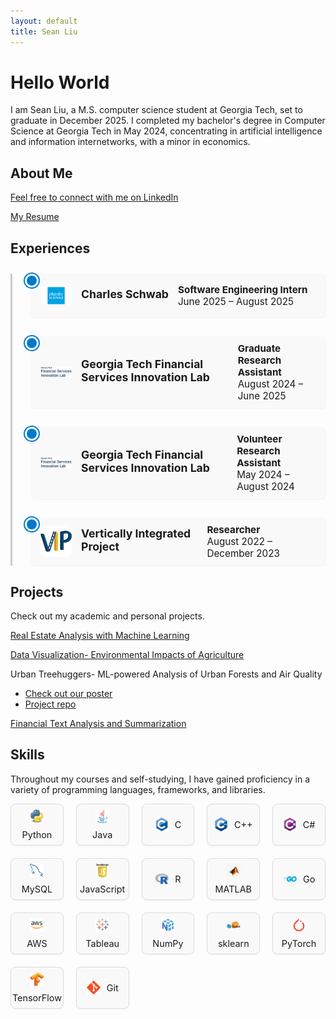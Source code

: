 ```yaml
---
layout: default
title: Sean Liu
---
```


# Hello World
I am Sean Liu, a M.S. computer science student at Georgia Tech, set to graduate in December 2025. I completed my bachelor's degree in Computer Science at Georgia Tech in May 2024, concentrating in artificial intelligence and information internetworks, with a minor in economics.

## About Me
[Feel free to connect with me on LinkedIn](https://www.linkedin.com/in/sliu750)

[My Resume](Sean_Liu_Resume_F25.pdf)

## Experiences

<div class="timeline">

  <div class="timeline-item">
    <div class="timeline-dot"></div>
    <div class="timeline-content">
      <img src="assets/logos/schwab.png" alt="Charles Schwab Logo" class="timeline-logo" />
      <h3>Charles Schwab</h3>
      <p><strong>Software Engineering Intern</strong><br>June 2025 – August 2025</p>
    </div>
  </div>

  <div class="timeline-item">
    <div class="timeline-dot"></div>
    <div class="timeline-content">
      <img src="assets/logos/fsil.jpg" alt="FSIL Logo" class="timeline-logo" />
      <h3>Georgia Tech Financial Services Innovation Lab</h3>
      <p><strong>Graduate Research Assistant</strong><br>August 2024 – June 2025</p>
    </div>
  </div>

  <div class="timeline-item">
    <div class="timeline-dot"></div>
    <div class="timeline-content">
      <img src="assets/logos/fsil.jpg" alt="FSIL Logo" class="timeline-logo" />
      <h3>Georgia Tech Financial Services Innovation Lab</h3>
      <p><strong>Volunteer Research Assistant</strong><br>May 2024 – August 2024</p>
    </div>
  </div>

  <div class="timeline-item">
    <div class="timeline-dot"></div>
    <div class="timeline-content">
      <img src="assets/logos/vip.jpg" alt="VIP Logo" class="timeline-logo" />
      <h3>Vertically Integrated Project</h3>
      <p><strong>Researcher</strong><br>August 2022 – December 2023</p>
    </div>
  </div>

</div>


## Projects
Check out my academic and personal projects.

[Real Estate Analysis with Machine Learning](https://github.com/sliu750/ML4641-Team-Project)

[Data Visualization- Environmental Impacts of Agriculture](https://syoon029.github.io/6730-Data-Vis-Team-Project.github.io/)

Urban Treehuggers- ML-powered Analysis of Urban Forests and Air Quality
- [Check out our poster](team004poster.pdf)  
- [Project repo](https://github.com/sliu750/CSE-6242-Team-Project)

[Financial Text Analysis and Summarization](https://fintech-assignment.streamlit.app/)

## Skills
Throughout my courses and self-studying, I have gained proficiency in a variety of programming languages, frameworks, and libraries.

<div class="skills-grid">
  <div class="skill"><img src="assets/icons/python.png" alt="Python" /><span>Python</span></div>
  <div class="skill"><img src="assets/icons/java.svg" alt="Java" /><span>Java</span></div>
  <div class="skill"><img src="assets/icons/C.svg" alt="C" /><span>C</span></div>
  <div class="skill"><img src="assets/icons/cpp.svg" alt="C++" /><span>C++</span></div>
  <div class="skill"><img src="assets/icons/csharp.svg" alt="C#" /><span>C#</span></div>
  <div class="skill"><img src="assets/icons/mysql.svg" alt="MySQL" /><span>MySQL</span></div>
  <div class="skill"><img src="assets/icons/js.png" alt="JavaScript" /><span>JavaScript</span></div>
  <div class="skill"><img src="assets/icons/R.png" alt="R" /><span>R</span></div>
  <div class="skill"><img src="assets/icons/matlab.png" alt="MATLAB" /><span>MATLAB</span></div>
  <div class="skill"><img src="assets/icons/go.png" alt="Go" /><span>Go</span></div>
  <div class="skill"><img src="assets/icons/aws.png" alt="AWS" /><span>AWS</span></div>
  <div class="skill"><img src="assets/icons/tableau.png" alt="Tableau" /><span>Tableau</span></div>
  <div class="skill"><img src="assets/icons/numpy.png" alt="Numpy" /><span>NumPy</span></div>
  <div class="skill"><img src="assets/icons/sklearn.png" alt="sklearn" /><span>sklearn</span></div>
  <div class="skill"><img src="assets/icons/pytorch.png" alt="pytorch" /><span>PyTorch</span></div>
  <div class="skill"><img src="assets/icons/tensorflow.png" alt="tensorflow" /><span>TensorFlow</span></div>
  <div class="skill"><img src="assets/icons/git.svg" alt="git" /><span>Git</span></div>
</div>

<style>
.skills-grid {
  display: grid;
  grid-template-columns: repeat(5, 1fr); 
  gap: 20px;
  margin-top: 1em;
}

.skill {
  display: flex;
  align-items: center;
  justify-content: center;
  flex-wrap: wrap;
  gap: 10px;
  padding: 8px 10px;
  border: 1px solid #ddd;
  border-radius: 8px;
  background-color: #f9f9f9;
  font-size: 0.95rem;
  box-shadow: 0 1px 3px rgba(0,0,0,0.05);
  min-width: 0;
  word-break: break-word;
  text-align: center;
}

.skill img {
  width: 22px;
  height: 22px;
  object-fit: contain;
}

.skill span {
  white-space: nowrap;
  font-size: 0.9rem;
}
</style>

<style>
.timeline {
  position: relative;
  margin: 2em 0;
  padding-left: 30px;
  border-left: 3px solid #ccc;
}

.timeline-item {
  position: relative;
  margin-bottom: 30px;
}

.timeline-dot {
  position: absolute;
  left: -10px;
  top: 0;
  width: 16px;
  height: 16px;
  background: #007acc;
  border-radius: 50%;
  border: 3px solid #fff;
  box-shadow: 0 0 0 2px #007acc;
}

.timeline-content {
  background: #f9f9f9;
  padding: 10px 15px;
  border-radius: 6px;
  box-shadow: 0 1px 3px rgba(0,0,0,0.05);
  display: flex;
  align-items: center;
  gap: 15px;
}

.timeline-logo {
  width: 50px;
  height: 50px;
  object-fit: contain;
  border-radius: 6px;
}

.timeline-content h3 {
  margin: 0 0 5px;
  font-size: 1.1rem;
}

.timeline-content p {
  margin: 0;
  font-size: 0.95rem;
}
</style>
